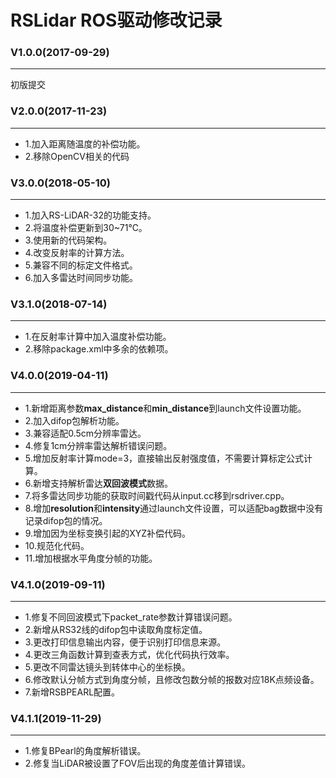 # RSLidar ROS驱动修改记录

### V1.0.0(2017-09-29)
---
初版提交

### V2.0.0(2017-11-23)
---
* 1.加入距离随温度的补偿功能。
* 2.移除OpenCV相关的代码

### V3.0.0(2018-05-10)
---
* 1.加入RS-LiDAR-32的功能支持。
* 2.将温度补偿更新到30~71℃。
* 3.使用新的代码架构。
* 4.改变反射率的计算方法。
* 5.兼容不同的标定文件格式。
* 6.加入多雷达时间同步功能。

### V3.1.0(2018-07-14)
---
* 1.在反射率计算中加入温度补偿功能。
* 2.移除package.xml中多余的依赖项。

### V4.0.0(2019-04-11)
---
* 1.新增距离参数**max_distance**和**min_distance**到launch文件设置功能。
* 2.加入difop包解析功能。
* 3.兼容适配0.5cm分辨率雷达。
* 4.修复1cm分辨率雷达解析错误问题。
* 5.增加反射率计算mode=3，直接输出反射强度值，不需要计算标定公式计算。
* 6.新增支持解析雷达**双回波模式**数据。
* 7.将多雷达同步功能的获取时间戳代码从input.cc移到rsdriver.cpp。
* 8.增加**resolution**和**intensity**通过launch文件设置，可以适配bag数据中没有记录difop包的情况。
* 9.增加因为坐标变换引起的XYZ补偿代码。
* 10.规范化代码。
* 11.增加根据水平角度分帧的功能。

### V4.1.0(2019-09-11)
---
* 1.修复不同回波模式下packet_rate参数计算错误问题。
* 2.新增从RS32线的difop包中读取角度标定值。
* 3.更改打印信息输出内容，便于识别打印信息来源。
* 4.更改三角函数计算到查表方式，优化代码执行效率。
* 5.更改不同雷达镜头到转体中心的坐标换。
* 6.修改默认分帧方式到角度分帧，且修改包数分帧的报数对应18K点频设备。
* 7.新增RSBPEARL配置。

### V4.1.1(2019-11-29)
---
* 1.修复BPearl的角度解析错误。
* 2.修复当LiDAR被设置了FOV后出现的角度差值计算错误。